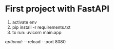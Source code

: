 # First project with FastAPI

1. activate env
2. pip install -r requirements.txt
3. to run: uvicorn main:app 

*optional:*
 --reload --port 8080


